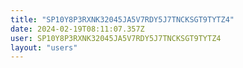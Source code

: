 ```yaml
---
title: "SP10Y8P3RXNK32045JA5V7RDY5J7TNCKSGT9TYTZ4"
date: 2024-02-19T08:11:07.357Z
user: SP10Y8P3RXNK32045JA5V7RDY5J7TNCKSGT9TYTZ4
layout: "users"
---
```

    